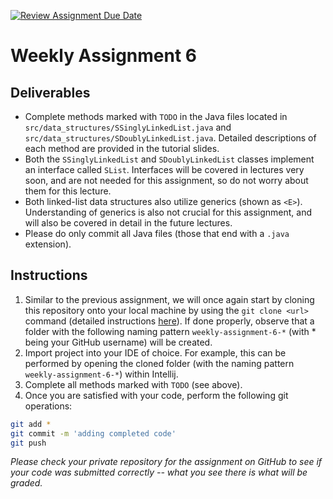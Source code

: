 [![Review Assignment Due Date](https://classroom.github.com/assets/deadline-readme-button-22041afd0340ce965d47ae6ef1cefeee28c7c493a6346c4f15d667ab976d596c.svg)](https://classroom.github.com/a/BesBly_O)
# Weekly Assignment 6

## Deliverables

- Complete methods marked with `TODO` in the Java files located in `src/data_structures/SSinglyLinkedList.java` and `src/data_structures/SDoublyLinkedList.java`. Detailed descriptions of each method are provided in the tutorial slides.
- Both the `SSinglyLinkedList` and `SDoublyLinkedList` classes implement an interface called `SList`. Interfaces will be covered in lectures very soon, and are not needed for this assignment, so do not worry about them for this lecture.
- Both linked-list data structures also utilize generics (shown as `<E>`). Understanding of generics is also not crucial for this assignment, and will also be covered in detail in the future lectures.
- Please do only commit all Java files (those that end with a `.java` extension).

## Instructions
1. Similar to the previous assignment, we will once again start by cloning this repository onto your local machine by using the `git clone <url>` command (detailed instructions [here](https://docs.github.com/en/repositories/creating-and-managing-repositories/cloning-a-repository)). If done properly, observe that a folder with the following naming pattern `weekly-assignment-6-*` (with * being your GitHub username) will be created.
2. Import project into your IDE of choice. For example, this can be performed by opening the cloned folder (with the naming pattern `weekly-assignment-6-*`) within Intellij.
3. Complete all methods marked with `TODO` (see above). 
4. Once you are satisfied with your code, perform the following git operations:
```bash
git add *
git commit -m 'adding completed code'
git push
``` 
*Please check your private repository for the assignment on GitHub to see if your code was submitted correctly -- what you see there is what will be graded.*